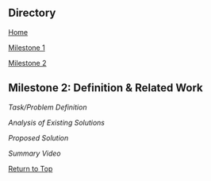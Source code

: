 ## Directory
[Home](index.md)

[Milestone 1](milestone1.md)

[Milestone 2](milestone2.md)

## Milestone 2: Definition & Related Work          

*Task/Problem Definition*

*Analysis of Existing Solutions*

*Proposed Solution*

*Summary Video*

[Return to Top](#directory)
